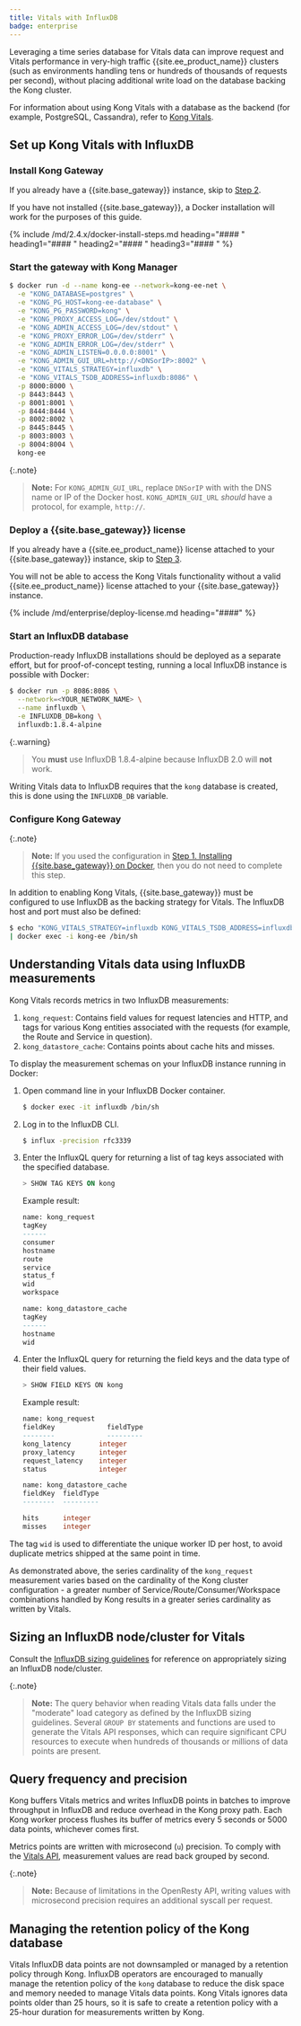 ```yaml
---
title: Vitals with InfluxDB
badge: enterprise
---
```


Leveraging a time series database for Vitals data
can improve request and Vitals performance in very-high traffic {{site.ee_product_name}}
clusters (such as environments handling tens or hundreds of thousands of
requests per second), without placing additional write load on the database
backing the Kong cluster.

For information about using Kong Vitals with a database as the backend (for example,
PostgreSQL, Cassandra), refer to
[Kong Vitals](/gateway/{{page.kong_version}}/admin-api/vitals/).

## Set up Kong Vitals with InfluxDB

### Install Kong Gateway

If you already have a {{site.base_gateway}} instance, skip to [Step 2](#step-2-deploy-a-kong-gateway-enterprise-license).

If you have not installed {{site.base_gateway}}, a Docker installation
will work for the purposes of this guide.

{% include /md/2.4.x/docker-install-steps.md heading="#### " heading1="#### " heading2="#### " heading3="#### " %}

### Start the gateway with Kong Manager

```bash
$ docker run -d --name kong-ee --network=kong-ee-net \
  -e "KONG_DATABASE=postgres" \
  -e "KONG_PG_HOST=kong-ee-database" \
  -e "KONG_PG_PASSWORD=kong" \
  -e "KONG_PROXY_ACCESS_LOG=/dev/stdout" \
  -e "KONG_ADMIN_ACCESS_LOG=/dev/stdout" \
  -e "KONG_PROXY_ERROR_LOG=/dev/stderr" \
  -e "KONG_ADMIN_ERROR_LOG=/dev/stderr" \
  -e "KONG_ADMIN_LISTEN=0.0.0.0:8001" \
  -e "KONG_ADMIN_GUI_URL=http://<DNSorIP>:8002" \
  -e "KONG_VITALS_STRATEGY=influxdb" \
  -e "KONG_VITALS_TSDB_ADDRESS=influxdb:8086" \
  -p 8000:8000 \
  -p 8443:8443 \
  -p 8001:8001 \
  -p 8444:8444 \
  -p 8002:8002 \
  -p 8445:8445 \
  -p 8003:8003 \
  -p 8004:8004 \
  kong-ee
```

{:.note}
> **Note:** For `KONG_ADMIN_GUI_URL`, replace `DNSorIP`
with with the DNS name or IP of the Docker host. <code>KONG_ADMIN_GUI_URL</code>
_should_ have a protocol, for example, `http://`.

### Deploy a {{site.base_gateway}} license

If you already have a {{site.ee_product_name}} license attached to your {{site.base_gateway}}
instance, skip to [Step 3](#step-3-start-an-influxdb-database).

You will not be able to access the Kong Vitals functionality without a valid
{{site.ee_product_name}} license attached to your {{site.base_gateway}} instance.

{% include /md/enterprise/deploy-license.md heading="####" %}

### Start an InfluxDB database

Production-ready InfluxDB installations should be deployed as a separate
effort, but for proof-of-concept testing, running a local InfluxDB instance
is possible with Docker:

```bash
$ docker run -p 8086:8086 \
  --network=<YOUR_NETWORK_NAME> \
  --name influxdb \
  -e INFLUXDB_DB=kong \
  influxdb:1.8.4-alpine
```

{:.warning}
> You **must** use InfluxDB 1.8.4-alpine because
InfluxDB 2.0 will **not** work.  

Writing Vitals data to InfluxDB requires that the `kong` database is created,
this is done using the `INFLUXDB_DB` variable.

### Configure Kong Gateway

{:.note}
> **Note:** If you used the configuration in
[Step 1. Installing {{site.base_gateway}} on Docker](#step-1-install-kong-gateway),
then you do not need to complete this step.

In addition to enabling Kong Vitals, {{site.base_gateway}} must be configured to use InfluxDB as the
backing strategy for Vitals. The InfluxDB host and port must also be defined:

```bash
$ echo "KONG_VITALS_STRATEGY=influxdb KONG_VITALS_TSDB_ADDRESS=influxdb:8086 kong reload exit" \
| docker exec -i kong-ee /bin/sh
```

## Understanding Vitals data using InfluxDB measurements

Kong Vitals records metrics in two InfluxDB measurements:

1. `kong_request`: Contains field values for request latencies and HTTP,
  and tags for various Kong entities associated with the requests (for
  example, the Route and Service in question).
2. `kong_datastore_cache`: Contains points about cache hits and
  misses.

To display the measurement schemas on your InfluxDB instance running
in Docker:

1. Open command line in your InfluxDB Docker container.

    ```sh
    $ docker exec -it influxdb /bin/sh
    ```

2. Log in to the InfluxDB CLI.

    ```sh
    $ influx -precision rfc3339
    ```

3. Enter the InfluxQL query for returning a list of tag keys associated
with the specified database.

    ```sql
    > SHOW TAG KEYS ON kong
    ```

    Example result:

    ```sql
    name: kong_request
    tagKey
    ------
    consumer
    hostname
    route
    service
    status_f
    wid
    workspace

    name: kong_datastore_cache
    tagKey
    ------
    hostname
    wid
    ```

4. Enter the InfluxQL query for returning the field keys and the
data type of their field values.

    ```sh
    > SHOW FIELD KEYS ON kong
    ```

    Example result:

    ```sql
    name: kong_request
    fieldKey	         fieldType
    --------	         ---------
    kong_latency       integer
    proxy_latency      integer
    request_latency    integer
    status             integer

    name: kong_datastore_cache
    fieldKey  fieldType
    --------  ---------

    hits      integer
    misses    integer
    ```

The tag `wid` is used to differentiate the unique worker ID per host, to avoid
duplicate metrics shipped at the same point in time.

As demonstrated above, the series cardinality of the `kong_request` measurement
varies based on the cardinality of the Kong cluster configuration - a greater
number of Service/Route/Consumer/Workspace combinations handled by Kong results
in a greater series cardinality as written by Vitals.

## Sizing an InfluxDB node/cluster for Vitals

Consult the
[InfluxDB sizing guidelines](https://docs.influxdata.com/influxdb/v1.8/guides/hardware_sizing/)
for reference on appropriately sizing an InfluxDB node/cluster.

{:.note}
> **Note:** The query behavior when reading Vitals data falls under the "moderate" load
category as defined by the InfluxDB sizing guidelines. Several `GROUP BY` statements and
functions are used to generate the Vitals API responses, which can require
significant CPU resources to execute when hundreds of thousands or millions of
data points are present.

## Query frequency and precision

Kong buffers Vitals metrics and writes InfluxDB points in batches to improve
throughput in InfluxDB and reduce overhead in the Kong proxy path. Each Kong
worker process flushes its buffer of metrics every 5 seconds or 5000 data points,
whichever comes first.

Metrics points are written with microsecond (`u`) precision. To comply with
the [Vitals API](/gateway/{{page.kong_version}}/admin-api/vitals/#vitals-api), measurement
values are read back grouped by second.

{:.note}
> **Note:** Because of limitations in the OpenResty API, writing values with
microsecond precision requires an additional syscall per request.

## Managing the retention policy of the Kong database

Vitals InfluxDB data points are not downsampled or managed by a
retention policy through Kong. InfluxDB operators are encouraged to manually manage
the retention policy of the `kong` database to reduce the disk space and memory
needed to manage Vitals data points. Kong Vitals ignores data points
older than 25 hours, so it is safe to create a retention policy with a 25-hour
duration for measurements written by Kong.
